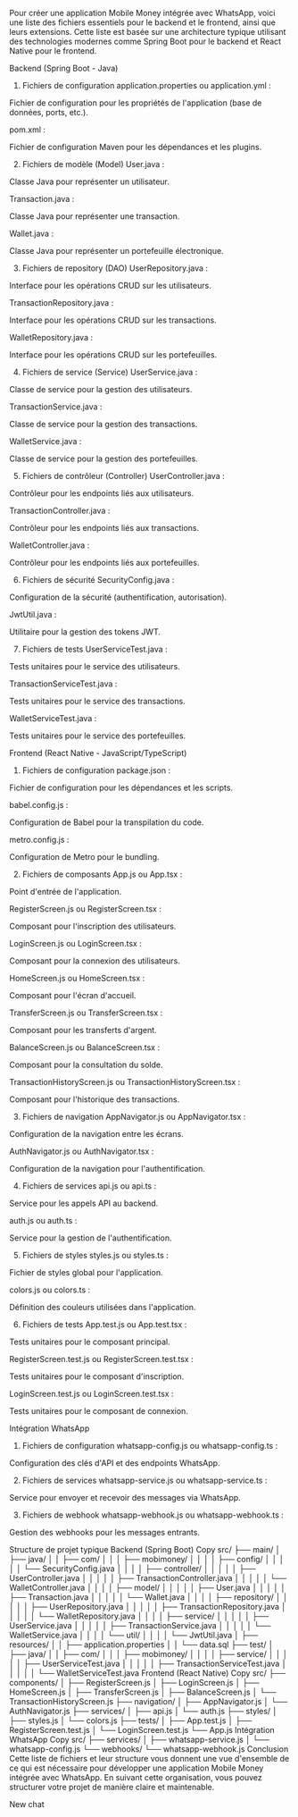 Pour créer une application Mobile Money intégrée avec WhatsApp, voici une liste des fichiers essentiels pour le backend et le frontend, ainsi que leurs extensions. Cette liste est basée sur une architecture typique utilisant des technologies modernes comme Spring Boot pour le backend et React Native pour le frontend.

Backend (Spring Boot - Java)
1. Fichiers de configuration
application.properties ou application.yml :

Fichier de configuration pour les propriétés de l'application (base de données, ports, etc.).

pom.xml :

Fichier de configuration Maven pour les dépendances et les plugins.

2. Fichiers de modèle (Model)
User.java :

Classe Java pour représenter un utilisateur.

Transaction.java :

Classe Java pour représenter une transaction.

Wallet.java :

Classe Java pour représenter un portefeuille électronique.

3. Fichiers de repository (DAO)
UserRepository.java :

Interface pour les opérations CRUD sur les utilisateurs.

TransactionRepository.java :

Interface pour les opérations CRUD sur les transactions.

WalletRepository.java :

Interface pour les opérations CRUD sur les portefeuilles.

4. Fichiers de service (Service)
UserService.java :

Classe de service pour la gestion des utilisateurs.

TransactionService.java :

Classe de service pour la gestion des transactions.

WalletService.java :

Classe de service pour la gestion des portefeuilles.

5. Fichiers de contrôleur (Controller)
UserController.java :

Contrôleur pour les endpoints liés aux utilisateurs.

TransactionController.java :

Contrôleur pour les endpoints liés aux transactions.

WalletController.java :

Contrôleur pour les endpoints liés aux portefeuilles.

6. Fichiers de sécurité
SecurityConfig.java :

Configuration de la sécurité (authentification, autorisation).

JwtUtil.java :

Utilitaire pour la gestion des tokens JWT.

7. Fichiers de tests
UserServiceTest.java :

Tests unitaires pour le service des utilisateurs.

TransactionServiceTest.java :

Tests unitaires pour le service des transactions.

WalletServiceTest.java :

Tests unitaires pour le service des portefeuilles.

Frontend (React Native - JavaScript/TypeScript)
1. Fichiers de configuration
package.json :

Fichier de configuration pour les dépendances et les scripts.

babel.config.js :

Configuration de Babel pour la transpilation du code.

metro.config.js :

Configuration de Metro pour le bundling.

2. Fichiers de composants
App.js ou App.tsx :

Point d'entrée de l'application.

RegisterScreen.js ou RegisterScreen.tsx :

Composant pour l'inscription des utilisateurs.

LoginScreen.js ou LoginScreen.tsx :

Composant pour la connexion des utilisateurs.

HomeScreen.js ou HomeScreen.tsx :

Composant pour l'écran d'accueil.

TransferScreen.js ou TransferScreen.tsx :

Composant pour les transferts d'argent.

BalanceScreen.js ou BalanceScreen.tsx :

Composant pour la consultation du solde.

TransactionHistoryScreen.js ou TransactionHistoryScreen.tsx :

Composant pour l'historique des transactions.

3. Fichiers de navigation
AppNavigator.js ou AppNavigator.tsx :

Configuration de la navigation entre les écrans.

AuthNavigator.js ou AuthNavigator.tsx :

Configuration de la navigation pour l'authentification.

4. Fichiers de services
api.js ou api.ts :

Service pour les appels API au backend.

auth.js ou auth.ts :

Service pour la gestion de l'authentification.

5. Fichiers de styles
styles.js ou styles.ts :

Fichier de styles global pour l'application.

colors.js ou colors.ts :

Définition des couleurs utilisées dans l'application.

6. Fichiers de tests
App.test.js ou App.test.tsx :

Tests unitaires pour le composant principal.

RegisterScreen.test.js ou RegisterScreen.test.tsx :

Tests unitaires pour le composant d'inscription.

LoginScreen.test.js ou LoginScreen.test.tsx :

Tests unitaires pour le composant de connexion.

Intégration WhatsApp
1. Fichiers de configuration
whatsapp-config.js ou whatsapp-config.ts :

Configuration des clés d'API et des endpoints WhatsApp.

2. Fichiers de services
whatsapp-service.js ou whatsapp-service.ts :

Service pour envoyer et recevoir des messages via WhatsApp.

3. Fichiers de webhook
whatsapp-webhook.js ou whatsapp-webhook.ts :

Gestion des webhooks pour les messages entrants.

Structure de projet typique
Backend (Spring Boot)
Copy
src/
├── main/
│   ├── java/
│   │   ├── com/
│   │   │   ├── mobimoney/
│   │   │   │   ├── config/
│   │   │   │   │   └── SecurityConfig.java
│   │   │   │   ├── controller/
│   │   │   │   │   ├── UserController.java
│   │   │   │   │   ├── TransactionController.java
│   │   │   │   │   └── WalletController.java
│   │   │   │   ├── model/
│   │   │   │   │   ├── User.java
│   │   │   │   │   ├── Transaction.java
│   │   │   │   │   └── Wallet.java
│   │   │   │   ├── repository/
│   │   │   │   │   ├── UserRepository.java
│   │   │   │   │   ├── TransactionRepository.java
│   │   │   │   │   └── WalletRepository.java
│   │   │   │   ├── service/
│   │   │   │   │   ├── UserService.java
│   │   │   │   │   ├── TransactionService.java
│   │   │   │   │   └── WalletService.java
│   │   │   │   └── util/
│   │   │   │       └── JwtUtil.java
│   ├── resources/
│   │   ├── application.properties
│   │   └── data.sql
├── test/
│   ├── java/
│   │   ├── com/
│   │   │   ├── mobimoney/
│   │   │   │   ├── service/
│   │   │   │   │   ├── UserServiceTest.java
│   │   │   │   │   ├── TransactionServiceTest.java
│   │   │   │   │   └── WalletServiceTest.java
Frontend (React Native)
Copy
src/
├── components/
│   ├── RegisterScreen.js
│   ├── LoginScreen.js
│   ├── HomeScreen.js
│   ├── TransferScreen.js
│   ├── BalanceScreen.js
│   └── TransactionHistoryScreen.js
├── navigation/
│   ├── AppNavigator.js
│   └── AuthNavigator.js
├── services/
│   ├── api.js
│   └── auth.js
├── styles/
│   ├── styles.js
│   └── colors.js
├── tests/
│   ├── App.test.js
│   ├── RegisterScreen.test.js
│   └── LoginScreen.test.js
└── App.js
Intégration WhatsApp
Copy
src/
├── services/
│   ├── whatsapp-service.js
│   └── whatsapp-config.js
└── webhooks/
    └── whatsapp-webhook.js
Conclusion
Cette liste de fichiers et leur structure vous donnent une vue d'ensemble de ce qui est nécessaire pour développer une application Mobile Money intégrée avec WhatsApp. En suivant cette organisation, vous pouvez structurer votre projet de manière claire et maintenable.

New chat
